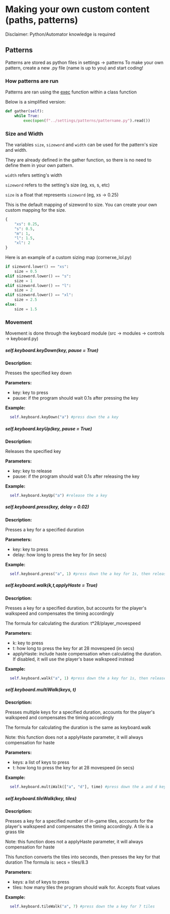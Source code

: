 # Making your own custom content (paths, patterns)

Disclaimer: Python/Automator knowledge is required

## Patterns
Patterns are stored as python files in settings -> patterns
To make your own pattern, create a new .py file (name is up to you) and start coding!

### How patterns are run
Patterns are ran using the [exec](https://www.geeksforgeeks.org/exec-in-python/) function within a class function

Below is a simplified version:
```python
def gather(self):
    while True:
        exec(open(f"../settings/patterns/pattername.py").read())
```

### Size and Width
The variables `size`, `sizeword` and `width` can be used for the pattern's size and width. 


They are already defined in the gather function, so there is no need to define them in your own pattern.

`width` refers setting's width

`sizeword` refers to the setting's size (eg, xs, s, etc)

`size` is a float that represents `sizeword` (eg, xs -> 0.25)

This is the default mapping of sizeword to size. You can create your own custom mapping for the size. 
```python
{
    "xs": 0.25,
    "s": 0.5,
    "m": 1,
    "l": 1.5,
    "xl": 2
}
```
Here is an example of a custom sizing map (cornerxe_lol.py)

```python
if sizeword.lower() == "xs":
    size = 0.5
elif sizeword.lower() == "s":
    size = 1
elif sizeword.lower() == "l":
    size = 2
elif sizeword.lower() == "xl":
    size = 2.5
else:
    size = 1.5
```

### Movement

Movement is done through the keyboard module (src -> modules -> controls -> keyboard.py)

##### self.keyboard.keyDown(key, pause = True)
**Description:**  

Presses the specified key down

**Parameters:**  

- key: key to press
- pause: if the program should wait 0.1s after pressing the key

**Example:**

```python
  self.keyboard.keyDown("a") #press down the a key
```

##### self.keyboard.keyUp(key, pause = True)
**Description:**  

Releases the specified key

**Parameters:**  

- key: key to release
- pause: if the program should wait 0.1s after releasing the key

**Example:**

```python
  self.keyboard.keyUp("a") #release the a key
```

##### self.keyboard.press(key, delay = 0.02)
**Description:**  

Presses a key for a specified duration 

**Parameters:**  

- key: key to press
- delay: how long to press the key for (in secs)

**Example:**

```python
  self.keyboard.press("a", 1) #press down the a key for 1s, then release it
```

##### self.keyboard.walk(k,t,applyHaste = True)
**Description:**  

Presses a key for a specified duration, but accounts for the player's walkspeed and compensates the timing accordingly 

The formula for calculating the duration:
t*28/player_movespeed

**Parameters:**  

- k: key to press
- t: how long to press the key for at 28 movespeed (in secs)
- applyHaste: include haste compensation when calculating the duration. If disabled, it will use the player's base walkspeed instead

**Example:**

```python
  self.keyboard.walk("a", 1) #press down the a key for 1s, then release it
```

##### self.keyboard.multiWalk(keys, t)
**Description:**  

Presses multiple keys for a specified duration, accounts for the player's walkspeed and compensates the timing accordingly 

The formula for calculating the duration is the same as keyboard.walk

Note: this function does not a applyHaste parameter, it will always compensation for haste

**Parameters:**  

- keys: a list of keys to press
- t: how long to press the key for at 28 movespeed (in secs)

**Example:**

```python
  self.keyboard.multiWalk(["a", "d"], time) #press down the a and d keys for 1s, then release them
```

##### self.keyboard.tileWalk(key, tiles)
**Description:**  

Presses a key for a specified number of in-game tiles, accounts for the player's walkspeed and compensates the timing accordingly. A tile is a grass tile

Note: this function does not a applyHaste parameter, it will always compensation for haste

This function converts the tiles into seconds, then presses the key for that duration
The formula is: secs = tiles/8.3

**Parameters:**  

- keys: a list of keys to press
- tiles: how many tiles the program should walk for. Accepts float values

**Example:**

```python
  self.keyboard.tileWalk("a", 7) #press down the a key for 7 tiles
```


